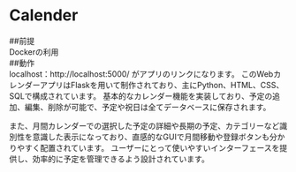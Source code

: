 # Calender
##前提  
Dockerの利用  
##動作  
localhost：http://localhost:5000/  がアプリのリンクになります。
このWebカレンダーアプリはFlaskを用いて制作されており、主にPython、HTML、CSS、SQLで構成されています。
基本的なカレンダー機能を実装しており、予定の追加、編集、削除が可能で、予定や祝日は全てデータベースに保存されます。

また、月間カレンダーでの選択した予定の詳細や長期の予定、カテゴリーなど識別性を意識した表示になっており、直感的なGUIで月間移動や登録ボタンも分かりやすく配置されています。
ユーザーにとって使いやすいインターフェースを提供し、効率的に予定を管理できるよう設計されています。
